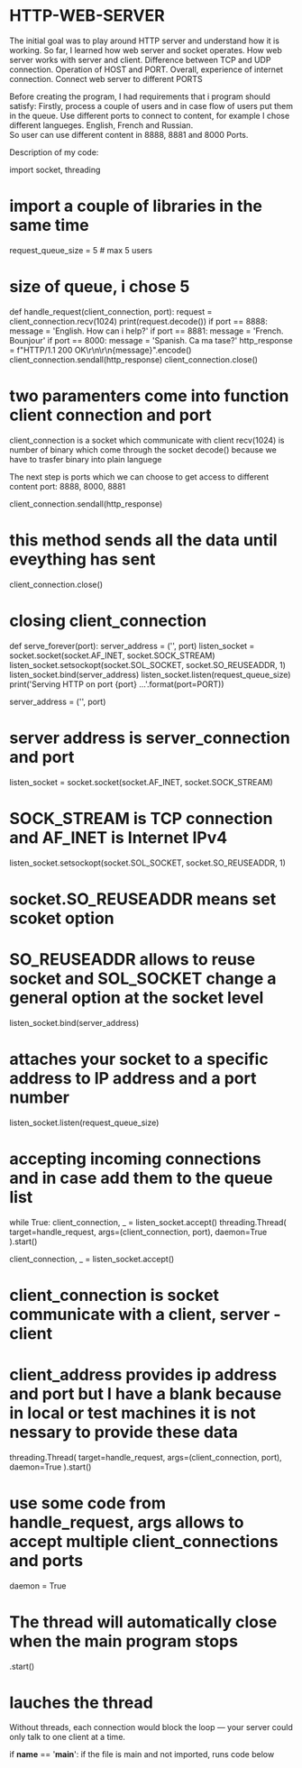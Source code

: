 # HTTP-WEB-SERVER
The initial goal was to play around HTTP server and understand how it is working. So far, I learned how web server and socket operates. How web server works with server and client. 
Difference between TCP and UDP connection. 
Operation of HOST and PORT. 
Overall, experience of internet connection. 
Connect web server to different PORTS 


Before creating the program, I had requirements that i program should satisfy:
Firstly, process a couple of users and in case flow of users put them in the queue. Use different ports to connect to content, for example I chose different langueges. English, French and Russian.  
So user can use different content in 8888, 8881 and 8000 Ports. 


Description of my code:


import socket, threading 
# import a couple of libraries in the same time 

request_queue_size = 5 # max 5 users
# size of queue, i chose 5 


def handle_request(client_connection, port):
    request = client_connection.recv(1024)
    print(request.decode())
    if port == 8888:
        message = 'English. How can i help?'
    if port == 8881:
        message = 'French. Bounjour'
    if port == 8000:
        message = 'Spanish. Ca ma tase?'
    http_response = f"HTTP/1.1 200 OK\r\n\r\n{message}".encode()
    client_connection.sendall(http_response)
    client_connection.close()


# two paramenters come into function client connection and port 
client_connection is a socket which communicate with client 
recv(1024) is number of binary which come through the socket 
decode() because we have to trasfer binary into plain languege 

The next step is ports which we can choose to get access to different content
port: 8888, 8000, 8881

client_connection.sendall(http_response)
# this method sends all the data until eveything has sent
client_connection.close()
# closing client_connection 


def serve_forever(port):
    server_address = ('', port)
    listen_socket = socket.socket(socket.AF_INET, socket.SOCK_STREAM)
    listen_socket.setsockopt(socket.SOL_SOCKET, socket.SO_REUSEADDR, 1)
    listen_socket.bind(server_address)
    listen_socket.listen(request_queue_size)
    print('Serving HTTP on port {port} ...'.format(port=PORT))
    
server_address = ('', port)
# server address is server_connection and port 
listen_socket = socket.socket(socket.AF_INET, socket.SOCK_STREAM)
# SOCK_STREAM is TCP connection and AF_INET is Internet IPv4
listen_socket.setsockopt(socket.SOL_SOCKET, socket.SO_REUSEADDR, 1)
# socket.SO_REUSEADDR means set scoket option 
# SO_REUSEADDR allows to reuse socket and SOL_SOCKET change a general option at the socket level 
listen_socket.bind(server_address)
# attaches your socket to a specific address to IP address and a port number
listen_socket.listen(request_queue_size)
# accepting incoming connections and in case add them to the queue list 


while True:
        client_connection, _ = listen_socket.accept()
        threading.Thread(
            target=handle_request,
            args=(client_connection, port),
            daemon=True
        ).start()

client_connection, _ = listen_socket.accept()
#  client_connection is socket communicate with a client, server - client 
# client_address provides ip address and port but I have a blank because in local or test machines it is not nessary to provide these data
threading.Thread(
            target=handle_request,
            args=(client_connection, port),
            daemon=True
        ).start()

# use some code from handle_request, args allows to accept multiple client_connections and ports 
daemon = True 
# The thread will automatically close when the main program stops 
.start()
# lauches the thread 
Without threads, each connection would block the loop — your server could only talk to one client at a time.

if __name__ == '__main__':
if the file is main and not imported, runs code below
